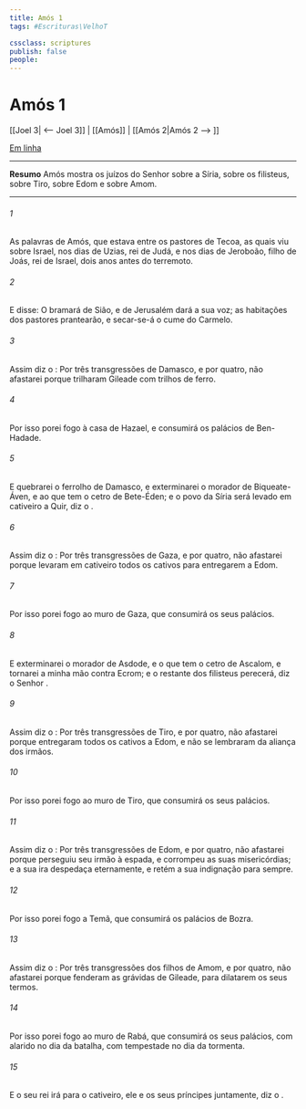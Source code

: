 ```yaml
---
title: Amós 1
tags: #Escrituras\VelhoT

cssclass: scriptures
publish: false
people:
---
```


# Amós 1
[[Joel 3| <-- Joel 3]] | [[Amós]] | [[Amós 2|Amós 2 --> ]]

[Em linha](https://churchofjesuschrist.org/study/scriptures/ot/amos/1?lang=por)

---
__Resumo__
Amós mostra os juízos do Senhor sobre a Síria, sobre os filisteus, sobre Tiro, sobre Edom e sobre Amom.

---
###### 1 
As palavras de Amós, que estava entre os pastores de Tecoa, as quais viu sobre Israel, nos dias de Uzias, rei de Judá, e nos dias de Jeroboão, filho de Joás, rei de Israel, dois anos antes do terremoto.

###### 2 
E disse: O  bramará de Sião, e de Jerusalém dará a sua voz; as habitações dos pastores prantearão, e secar-se-á o cume do Carmelo.

###### 3 
Assim diz o : Por três transgressões de Damasco, e por quatro, não afastarei  porque trilharam Gileade com trilhos de ferro.

###### 4 
Por isso porei fogo à casa de Hazael, e consumirá os palácios de Ben-Hadade.

###### 5 
E quebrarei o ferrolho de Damasco, e exterminarei o morador de Biqueate-Áven, e ao que tem o cetro de Bete-Éden; e o povo da Síria será levado em cativeiro a Quir, diz o .

###### 6 
Assim diz o : Por três transgressões de Gaza, e por quatro, não afastarei  porque levaram em cativeiro todos os cativos para  entregarem a Edom.

###### 7 
Por isso porei fogo ao muro de Gaza, que consumirá os seus palácios.

###### 8 
E exterminarei o morador de Asdode, e o que tem o cetro de Ascalom, e tornarei a minha mão contra Ecrom; e o restante dos filisteus perecerá, diz o Senhor .

###### 9 
Assim diz o : Por três transgressões de Tiro, e por quatro, não afastarei  porque entregaram todos os cativos a Edom, e não se lembraram da aliança dos irmãos.

###### 10 
Por isso porei fogo ao muro de Tiro, que consumirá os seus palácios.

###### 11 
Assim diz o : Por três transgressões de Edom, e por quatro, não afastarei  porque perseguiu seu irmão à espada, e corrompeu as suas misericórdias; e a sua ira despedaça eternamente, e retém a sua indignação para sempre.

###### 12 
Por isso porei fogo a Temã, que consumirá os palácios de Bozra.

###### 13 
Assim diz o : Por três transgressões dos filhos de Amom, e por quatro, não afastarei  porque fenderam as grávidas de Gileade, para dilatarem os seus termos.

###### 14 
Por isso porei fogo ao muro de Rabá, que consumirá os seus palácios, com alarido no dia da batalha, com tempestade no dia da tormenta.

###### 15 
E o seu rei irá para o cativeiro, ele e os seus príncipes juntamente, diz o .

